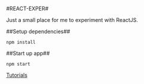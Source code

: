 #REACT-EXPER#

Just a small place for me to experiment with ReactJS.

##Setup dependencies##


    npm install


##Start up app##

   
    npm start

[Tutorials](http://facebook.github.io/react/docs/tutorial.html)

